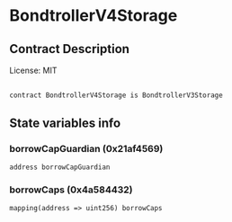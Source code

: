 # BondtrollerV4Storage

## Contract Description


License: MIT

## 

```solidity
contract BondtrollerV4Storage is BondtrollerV3Storage
```


## State variables info

### borrowCapGuardian (0x21af4569)

```solidity
address borrowCapGuardian
```


### borrowCaps (0x4a584432)

```solidity
mapping(address => uint256) borrowCaps
```

